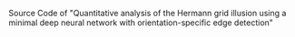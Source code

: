 Source Code of "Quantitative analysis of the Hermann grid illusion using a minimal deep neural network with orientation-specific edge detection"
